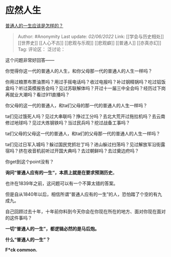 # 应然人生
[普通人的一生应该是怎样的？](https://www.zhihu.com/question/33416764/answer/2508659518)

> Author: #Anonymity
> Last update: *02/06/2022*
> Link: [[学会与历史相处]] [[世界史]] [[人心不古]] [[悲观与乐观]] [[悲观癖]] [[普通人]] [[亦真亦幻]]
> Tag:
> 评论区：
> 泛讨论：

这个问题非常好回答——

你觉得你这一代的普通人的人生，和你父母那一代的普通人的人生一样吗？

你用过粮票布票油票吗？用过手摇电话吗？收过电报吗？补过钢精锅吗？吃过铝饭盒吗？听过英模报告会吗？见过苏联解体吗？开过十一届三中全会吗？经历过下岗再就业大潮吗？看过911直播吗？

你父母的这一代的普通人，和ta们父母的那一代的普通人的人生一样吗？

ta们见过饿死人吗？见过大串联吗？挣过工分吗？去北大荒开过拖拉机吗？去云南修过地球吗？见过大炼钢铁吗？当过民兵吗？挖过战备工事吗？

ta们父母的父母这一代的普通人，和ta们的父母那一代的普通人的人生一样吗？

ta们见过日军入城吗？躲过国民党抓壮丁吗？进山躲过扫荡吗？见过解放军沿街露宿吗？挤在收音机前听过开国大典吗？去过朝鲜吗？去过奠边府吗？

你get到这个point没有？

**询问“普通人应有的一生“，本质上就是在要求预测历史**。

也许在1839年之前，这问题可以有一个不算太错的答案。

但是自从1840年以后，相信所谓“普通人应有的一生”的人，恐怕踏了个空的有九成九。

自己回顾过去十年，十年前你料到今天你会在你现在所在的地方、面对你现在面对的这件事吗？

**一切“普通人的一生”，都逻辑必然的是马后炮。**

**什么“普通人的一生”？**

**F*ck common.**
